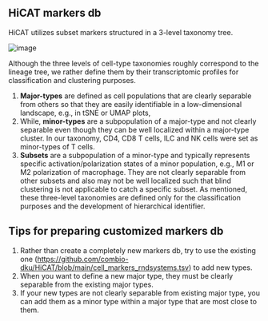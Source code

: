 ## HiCAT markers db

HiCAT utilizes subset markers structured in a 3-level taxonomy tree. 

![image](https://github.com/combio-dku/HiCAT/assets/82195405/57ff3362-95ab-48e0-ab5a-46733de61ff3)

Although the three levels of cell-type taxonomies roughly correspond to the lineage tree, 
we rather define them by their transcriptomic profiles for classification and clustering purposes. 

1. __Major-types__ are defined as cell populations that are clearly separable from others so that 
they are easily identifiable in a low-dimensional landscape, e.g., in tSNE or UMAP plots, 
2. While, __minor-types__ are a subpopulation of a major-type and not clearly separable even though they can be well localized within a major-type cluster. 
In our taxonomy, CD4, CD8 T cells, ILC and NK cells were set as minor-types of T cells. 
3. __Subsets__ are a subpopulation of a minor-type and typically represents specific activation/polarization states of a minor population, 
e.g., M1 or M2 polarization of macrophage. 
They are not clearly separable from other subsets and also may not be well localized such that blind clustering is not applicable to catch a specific subset. 
As mentioned, these three-level taxonomies are defined only for the classification purposes and the development of hierarchical identifier.

## Tips for preparing customized markers db

1. Rather than create a completely new markers db, try to use the existing one (https://github.com/combio-dku/HiCAT/blob/main/cell_markers_rndsystems.tsv) to add new types.
2. When you want to define a new major type, they must be clearly separable from the existing major types.
3. If your new types are not clearly separable from existing major type, you can add them as a minor type within a major type that are most close to them. 


